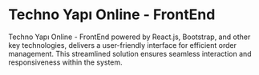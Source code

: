 # Techno Yapı Online - FrontEnd

Techno Yapı Online - FrontEnd powered by React.js, Bootstrap, and other key technologies, delivers a user-friendly interface for efficient order management. This streamlined solution ensures seamless interaction and responsiveness within the system. 

